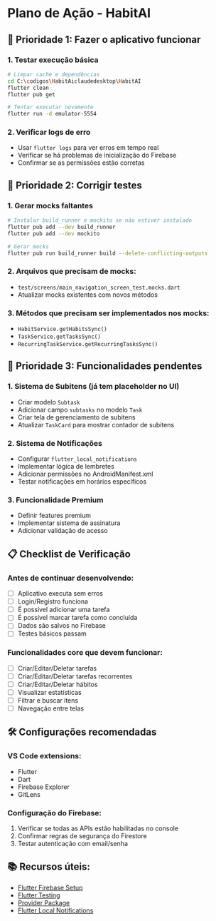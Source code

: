 # Plano de Ação - HabitAI

## 🎯 Prioridade 1: Fazer o aplicativo funcionar

### 1. Testar execução básica
```bash
# Limpar cache e dependências
cd C:\codigos\HabitAiclaudedesktop\HabitAI
flutter clean
flutter pub get

# Tentar executar novamente
flutter run -d emulator-5554
```

### 2. Verificar logs de erro
- Usar `flutter logs` para ver erros em tempo real
- Verificar se há problemas de inicialização do Firebase
- Confirmar se as permissões estão corretas

## 🎯 Prioridade 2: Corrigir testes

### 1. Gerar mocks faltantes
```bash
# Instalar build_runner e mockito se não estiver instalado
flutter pub add --dev build_runner
flutter pub add --dev mockito

# Gerar mocks
flutter pub run build_runner build --delete-conflicting-outputs
```

### 2. Arquivos que precisam de mocks:
- `test/screens/main_navigation_screen_test.mocks.dart`
- Atualizar mocks existentes com novos métodos

### 3. Métodos que precisam ser implementados nos mocks:
- `HabitService.getHabitsSync()`
- `TaskService.getTasksSync()`
- `RecurringTaskService.getRecurringTasksSync()`

## 🎯 Prioridade 3: Funcionalidades pendentes

### 1. Sistema de Subitens (já tem placeholder no UI)
- Criar modelo `Subtask`
- Adicionar campo `subtasks` no modelo `Task`
- Criar tela de gerenciamento de subitens
- Atualizar `TaskCard` para mostrar contador de subitens

### 2. Sistema de Notificações
- Configurar `flutter_local_notifications`
- Implementar lógica de lembretes
- Adicionar permissões no AndroidManifest.xml
- Testar notificações em horários específicos

### 3. Funcionalidade Premium
- Definir features premium
- Implementar sistema de assinatura
- Adicionar validação de acesso

## 📋 Checklist de Verificação

### Antes de continuar desenvolvendo:
- [ ] Aplicativo executa sem erros
- [ ] Login/Registro funciona
- [ ] É possível adicionar uma tarefa
- [ ] É possível marcar tarefa como concluída
- [ ] Dados são salvos no Firebase
- [ ] Testes básicos passam

### Funcionalidades core que devem funcionar:
- [ ] Criar/Editar/Deletar tarefas
- [ ] Criar/Editar/Deletar tarefas recorrentes
- [ ] Criar/Editar/Deletar hábitos
- [ ] Visualizar estatísticas
- [ ] Filtrar e buscar itens
- [ ] Navegação entre telas

## 🛠️ Configurações recomendadas

### VS Code extensions:
- Flutter
- Dart
- Firebase Explorer
- GitLens

### Configuração do Firebase:
1. Verificar se todas as APIs estão habilitadas no console
2. Confirmar regras de segurança do Firestore
3. Testar autenticação com email/senha

## 📚 Recursos úteis:
- [Flutter Firebase Setup](https://firebase.flutter.dev/docs/overview)
- [Flutter Testing](https://flutter.dev/docs/testing)
- [Provider Package](https://pub.dev/packages/provider)
- [Flutter Local Notifications](https://pub.dev/packages/flutter_local_notifications)
